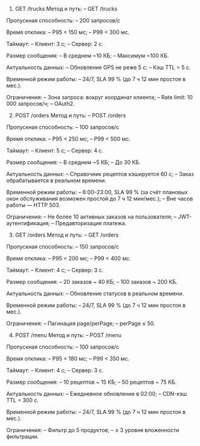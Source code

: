1. GET /trucks
Метод и путь:
– GET /trucks

Пропускная способность:
– 200 запросов/с

Время отклика:
– P95 < 150 мс;
– P99 < 300 мс.

Таймаут:
– Клиент: 3 с;
– Сервер: 2 с.

Размер сообщения:
– В среднем ~10 КБ;
– Максимум ~100 КБ.

Актуальность данных:
– Обновление GPS не реже 5 с;
– Кэш TTL = 5 с.

Временной режим работы:
– 24/7, SLA 99 % (до 7 ч 12 мин простоя в мес.).

Ограничения:
– Зона запроса: вокруг координат клиента;
– Rate limit: 10 000 запросов/ч;
– OAuth2.

2. POST /orders
Метод и путь:
– POST /orders

Пропускная способность:
– 100 запросов/с

Время отклика:
– P95 < 250 мс;
– P99 < 500 мс.

Таймаут:
– Клиент: 5 с;
– Сервер: 4 с.

Размер сообщения:
– В среднем ~5 КБ;
– До 30 КБ.

Актуальность данных:
– Справочник рецептов кэшируется 60 с;
– Заказ обрабатывается в реальном времени.

Временной режим работы:
– 6:00–23:00, SLA 99 % (за счёт плановых окон обслуживания возможен простой до 7 ч 12 мин/мес.);
– Вне часов работы — HTTP 503.

Ограничения:
– Не более 10 активных заказов на пользователя;
– JWT-аутентификация;
– Предавторизация платежа.

3. GET /orders
Метод и путь:
– GET /orders

Пропускная способность:
– 150 запросов/с

Время отклика:
– P95 < 200 мс;
– P99 < 400 мс.

Таймаут:
– Клиент: 4 с;
– Сервер: 3 с.

Размер сообщения:
– 20 заказов ~ 40 КБ;
– 100 заказов ~ 200 КБ.

Актуальность данных:
– Обновление статусов в реальном времени.

Временной режим работы:
– 24/7, SLA 99 % (до 7 ч 12 мин простоя в мес.).

Ограничения:
– Пагинация page/perPage;
– perPage ≤ 50.

4. POST /menu
Метод и путь:
– POST /menu

Пропускная способность:
– 100 запросов/с

Время отклика:
– P95 < 180 мс;
– P99 < 350 мс.

Таймаут:
– Клиент: 4 с;
– Сервер: 3 с.

Размер сообщения:
– 10 рецептов ~ 15 КБ;
– 50 рецептов ~ 75 КБ.

Актуальность данных:
– Ежедневное обновление в 02:00;
– CDN-кэш TTL = 300 с.

Временной режим работы:
– 24/7, SLA 99 % (до 7 ч 12 мин простоя в мес.).

Ограничения:
– Фильтр до 5 продуктов;
– ≤ 3 уровня вложенности фильтрации.
